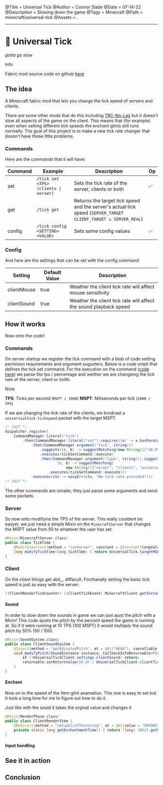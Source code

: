 @Title = Universal Tick
@Author = Connor Slade
@Date = 07-14-22
@Description = Slowing down the game
@Tags = Minecraft
@Path = minecraft/universal-tick
@Assets = .

---

# 🧵 Universal Tick

_gotta go slow_

<div ad info>
Info

Fabric mod source code on github [here](https://github.com/Basicprogrammer10/UniversalTick)

</div>

## The idea

A Minecraft fabric mod that lets you change the tick speed of servers and clients.

There are some other mods that do this including [TRC-No-Lag](https://github.com/Wartori54/TRC-No-Lag) but it doesn't slow all aspects of the game on the client.
This means that (for example) even when setting different tick speeds the enchant glints still runs normally.
The goal of this project is to make a new tick rate changer that doesn't have these little problems.

### Commands

Here are the commands that it will have:

| Command | Example                               | Description                                                                                                    | Op  |
| ------- | ------------------------------------- | -------------------------------------------------------------------------------------------------------------- | --- |
| set     | `/tick set <TPS> (clients \| server)` | Sets the tick rate of the server, clients or both                                                              | ✅  |
| get     | `/tick get`                           | Returns the target tick speed and the server's actual tick speed (`SERVER_TARGET CLIENT_TARGET ⌂ SERVER_REAL`) |     |
| config  | `/tick config <SETTING> <VALUE>`      | Sets some config values                                                                                        | ✅  |

### Config

And here are the settings that can be set with the config command:

| Setting     | Default Value | Description                                                       |
| ----------- | ------------- | ----------------------------------------------------------------- |
| clientMouse | true          | Weather the client tick rate will affect mouse sensitivity        |
| clientSound | true          | Weather the client tick rate will affect the sound playback speed |

## How it works

Now onto the code!

### Commands

On server startup we register the tick command with a blob of code setting permision requirements and argument sugusters.
Below is a code snipit that defines the tick set command.
For the execution on the command ([code here](https://github.com/Basicprogrammer10/UniversalTick/blob/84e77fb19b3752b9663e2082a7e3b79e0d5c032b/src/main/java/com/connorcode/universaltick/commands/TickSet.java)) we parse the tps / percentage and weither we are changeing the tick rate of the server, client or bolth.

<div ad note>
Note

**TPS**: Ticks per second (`MSPT / 1000`)
**MSPT**: Miliseconds per tick (`1000 / TPS`)

</div>

If we are changing the tick rate of the clients, we brodcast a `universialtick.tickspeed` packet with the target MSPT.

```java
/* SNIP */
dispatcher.register(
    CommandManager.literal("tick")
        .then(CommandManager.literal("set").requires((x) -> x.hasPermissionLevel(4))
            .then(CommandManager.argument("tick", string())
                .suggests((c, b) -> suggestMatching(new String[]{"20.0", "100p"}, b))
                .executes(tickSetCommand::execute)
                .then(CommandManager.argument("type", string()).suggests(
                        (c, b) -> suggestMatching(
                            new String[]{"server", "clients", "universal"}, b))
                    .executes(tickSetCommand::execute)))
            .executes(ctx -> easyErr(ctx, "No tick rate provided")))
/* SNIP */                 
```

The other commands are simaler, they just parse some arguments and send some packets.

### Server

So now onto modifyins the TPS of the server.
This really couldent be easyer, we just need a simple Mixin on the `MinecraftServer` that changes the MSPT value from 50 to whatever the user has set.

```java
@Mixin(MinecraftServer.class)
public class TickTime {
    @ModifyConstant(method = "runServer", constant = @Constant(longValue = 50L))
    long modifyTickTime(long tickTime) { return UniversalTick.targetMSPT; }
}
```

### Client

On the client things get abit,,, diffacult.
Forchanally setting the baisc tick speed is just as easy with the server:

```java
((ClientRenderTickCounter) ((ClientTickEvent) MinecraftClient.getInstance()).renderTickCounter()).tickTime(mspt);
```

#### Sound
In order to slow down the sounds in game we can just ajust the pitch with a Mixin!
This code ajusts the pitch by the percent speed the game is running at.
So if it were running at 10 TPS (100 MSPT) it would multaply the sound pitch by 50% (50 / 100).

```java
@Mixin(SoundSystem.class)
public class ClientSoundSystem {
    @Inject(method = "getAdjustedPitch", at = @At("HEAD"), cancellable = true)
    void modifyPitch(SoundInstance instance, CallbackInfoReturnable<Float> returnable) {
        if (!UniversalTickClient.settings.clientSound) return;
        returnable.setReturnValue(50.0F / UniversalTickClient.clientTickSpeed);
    }
}
```

#### Enchant

Now on to the speed of the Item glint anamation.
This one is easy to set but It took a long time for me to figure out how to do it.

Just like with the sould it takes the orginal value and changes it 

```java
@Mixin(RenderPhase.class)
public class ClientRenderItem {
    @Redirect(method = "setupGlintTexturing", at = @At(value = "INVOKE", target = "Lnet/minecraft/util/Util;getMeasuringTimeMs()J"))
    private static long getEnchantmentTime() { return (long) (Util.getMeasuringTimeMs() / (UniversalTickClient.clientTickSpeed / 50.0)); }
}
```

#### Input handling

## See it in action

## Conclusion

